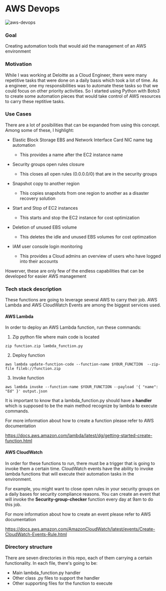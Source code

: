 # AWS Devops

![aws-devops](https://personal-website-assets.s3.amazonaws.com/Projects/aws_devops.png)

### Goal
Creating automation tools that would aid the management of an AWS environment

### Motivation
While I was working at Deloitte as a Cloud Engineer, there were many repetitive tasks that were done on a daily basis which took a lot of time. As a engineer, one my responsibilities was to automate these tasks so that we could focus on other priority activities. So I started using Python with Boto3 to create some automation pieces that would take control of AWS resources to carry these reptitive tasks.

### Use Cases
There are a lot of posibilities that can be expanded from using this concept. Among some of these, I highlight: 
- Elastic Block Storage EBS and Network Interface Card NIC name tag automation
  - This provides a name after the EC2 instance name

- Security groups open rules closure
  - This closes all open rules (0.0.0.0/0) that are in the security groups

- Snapshot copy to another region
  - This copies snapshots from one region to another as a disaster recovery solution

- Start and Stop of EC2 instances
  - This starts and stop the EC2 instance for cost optimization

- Deletion of unused EBS volume
  - This deletes the idle and unused EBS volumes for cost optimzation

- IAM user console login monitoring
  - This provides a Cloud admins an overview of users who have logged into their accounts

Howerver, these are only few of the endless capabilities that can be developed for easier AWS management

### Tech stack description
These functions are going to leverage several AWS to carry their job. AWS Lambda and AWS CloudWatch Events are among the biggest services used.

#### AWS Lambda

In order to deploy an AWS Lambda function, run these commands:
1. Zip python file where main code is located
```
zip function.zip lambda_function.py
```
2. Deploy function
```
aws lambda update-function-code --function-name $YOUR_FUNCTION  --zip-file fileb://function.zip
```
3. Invoke function
```
aws lambda invoke --function-name $YOUR_FUNCTION --payload '{ "name": "Ed" }' output.json
```

It is important to know that a lambda_function.py should have a **handler** which is supposed to be the main method recognize by lambda to execute commands.

For more information about how to create a function please refer to AWS documentation

https://docs.aws.amazon.com/lambda/latest/dg/getting-started-create-function.html

#### AWS CloudWatch
In order for these functions to run, there must be a trigger that is going to invoke them a certain time. CloudWatch events have the ability to invoke lambda functions that will execute their automation tasks in the environment.

For example, you might want to close open rules in your security groups on a daily bases for security compliance reasons. You can create an event that will invoke the **Security-group-checker** function every day at 9am to do this job.

For more information about how to create an event please refer to AWS documentation

https://docs.aws.amazon.com/AmazonCloudWatch/latest/events/Create-CloudWatch-Events-Rule.html

### Directory structure
There are seven directories in this repo, each of them carrying a certain functionality. In each file, there's going to be:
- Main lambda_function.py handler
- Other class .py files to support the handler
- Other supporting files for the function to execute